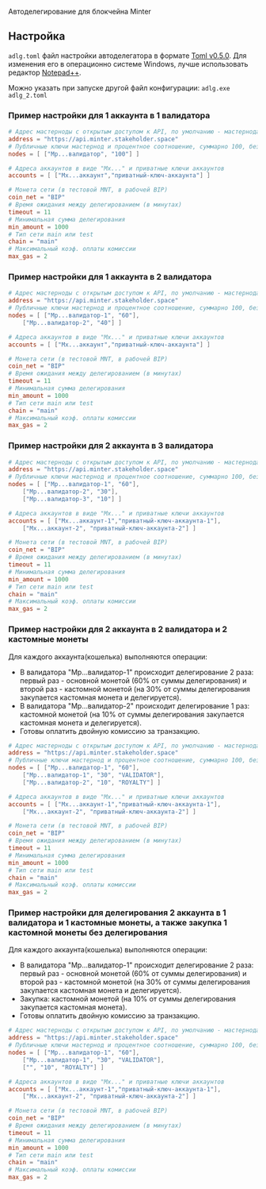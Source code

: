 Автоделегирование для блокчейна Minter
## Настройка
``adlg.toml`` файл настройки автоделегатора в формате [Toml v0.5.0](https://github.com/mojombo/toml/blob/master/versions/en/toml-v0.5.0.md). Для изменения его в операционно системе Windows, лучше использовать редактор [Notepad++](https://notepad-plus-plus.org/download/).

Можно указать при запуске другой файл конфигурации: ``adlg.exe adlg_2.toml``

### Пример настройки для 1 аккаунта в 1 валидатора

```toml
# Адрес мастерноды с открытым доступом к API, по умолчанию - мастернода разработчиков Minter
address = "https://api.minter.stakeholder.space"
# Публичные ключи мастернод и процентное соотношение, суммарно 100, без знака % и только целое число
nodes = [ ["Mp...валидатор", "100"] ]

# Адреса аккаунтов в виде "Mx..." и приватные ключи аккаунтов
accounts = [ ["Mx...аккаунт","приватный-ключ-аккаунта"] ]

# Монета сети (в тестовой MNT, в рабочей BIP)
coin_net = "BIP"
# Время ожидания между делегированием (в минутах)
timeout = 11
# Минимальная сумма делегирования
min_amount = 1000
# Тип сети main или test
chain = "main"
# Максимальный коэф. оплаты комиссии
max_gas = 2
```

### Пример настройки для 1 аккаунта в 2 валидатора

```toml
# Адрес мастерноды с открытым доступом к API, по умолчанию - мастернода разработчиков Minter
address = "https://api.minter.stakeholder.space"
# Публичные ключи мастернод и процентное соотношение, суммарно 100, без знака % и только целое число
nodes = [ ["Mp...валидатор-1", "60"],
    ["Mp...валидатор-2", "40"] ]

# Адреса аккаунтов в виде "Mx..." и приватные ключи аккаунтов
accounts = [ ["Mx...аккаунт","приватный-ключ-аккаунта"] ]

# Монета сети (в тестовой MNT, в рабочей BIP)
coin_net = "BIP"
# Время ожидания между делегированием (в минутах)
timeout = 11
# Минимальная сумма делегирования
min_amount = 1000
# Тип сети main или test
chain = "main"
# Максимальный коэф. оплаты комиссии
max_gas = 2
```

### Пример настройки для 2 аккаунта в 3 валидатора

```toml
# Адрес мастерноды с открытым доступом к API, по умолчанию - мастернода разработчиков Minter
address = "https://api.minter.stakeholder.space"
# Публичные ключи мастернод и процентное соотношение, суммарно 100, без знака % и только целое число
nodes = [ ["Mp...валидатор-1", "60"],
    ["Mp...валидатор-2", "30"],
    ["Mp...валидатор-3", "10"] ]

# Адреса аккаунтов в виде "Mx..." и приватные ключи аккаунтов
accounts = [ ["Mx...аккаунт-1","приватный-ключ-аккаунта-1"], 
    ["Mx...аккаунт-2", "приватный-ключ-аккаунта-2"] ]

# Монета сети (в тестовой MNT, в рабочей BIP)
coin_net = "BIP"
# Время ожидания между делегированием (в минутах)
timeout = 11
# Минимальная сумма делегирования
min_amount = 1000
# Тип сети main или test
chain = "main"
# Максимальный коэф. оплаты комиссии
max_gas = 2
```

### Пример настройки для 2 аккаунта в 2 валидатора и 2 кастомные монеты

Для каждого аккаунта(кошелька) выполняются операции:

 * В валидатора "Mp...валидатор-1" происходит делегирование 2 раза: первый раз - основной монетой (60% от суммы делегирования) и второй раз - кастомной монетой (на 30% от суммы делегирования закупается кастомная монета и делегируется).
 * В валидатора "Mp...валидатор-2" происходит делегирование 1 раз: кастомной монетой (на 10% от суммы делегирования закупается кастомная монета и делегируется).
 * Готовы оплатить двойную комиссию за транзакцию.

```toml
# Адрес мастерноды с открытым доступом к API, по умолчанию - мастернода разработчиков Minter
address = "https://api.minter.stakeholder.space"
# Публичные ключи мастернод и процентное соотношение, суммарно 100, без знака % и только целое число
nodes = [ ["Mp...валидатор-1", "60"],
    ["Mp...валидатор-1", "30", "VALIDATOR"],
    ["Mp...валидатор-2", "10", "ROYALTY"] ]

# Адреса аккаунтов в виде "Mx..." и приватные ключи аккаунтов
accounts = [ ["Mx...аккаунт-1","приватный-ключ-аккаунта-1"], 
    ["Mx...аккаунт-2", "приватный-ключ-аккаунта-2"] ]

# Монета сети (в тестовой MNT, в рабочей BIP)
coin_net = "BIP"
# Время ожидания между делегированием (в минутах)
timeout = 11
# Минимальная сумма делегирования
min_amount = 1000
# Тип сети main или test
chain = "main"
# Максимальный коэф. оплаты комиссии
max_gas = 2
```


### Пример настройки для делегирования 2 аккаунта в 1 валидатора и 1 кастомные монеты, а также закупка 1 кастомной монеты без делегирования

Для каждого аккаунта(кошелька) выполняются операции:

 * В валидатора "Mp...валидатор-1" происходит делегирование 2 раза: первый раз - основной монетой (60% от суммы делегирования) и второй раз - кастомной монетой (на 30% от суммы делегирования закупается кастомная монета и делегируется).
 * Закупка: кастомной монетой (на 10% от суммы делегирования закупается кастомная монета).
 * Готовы оплатить двойную комиссию за транзакцию.

```toml
# Адрес мастерноды с открытым доступом к API, по умолчанию - мастернода разработчиков Minter
address = "https://api.minter.stakeholder.space"
# Публичные ключи мастернод и процентное соотношение, суммарно 100, без знака % и только целое число
nodes = [ ["Mp...валидатор-1", "60"],
    ["Mp...валидатор-1", "30", "VALIDATOR"],
    ["", "10", "ROYALTY"] ]

# Адреса аккаунтов в виде "Mx..." и приватные ключи аккаунтов
accounts = [ ["Mx...аккаунт-1","приватный-ключ-аккаунта-1"], 
    ["Mx...аккаунт-2", "приватный-ключ-аккаунта-2"] ]

# Монета сети (в тестовой MNT, в рабочей BIP)
coin_net = "BIP"
# Время ожидания между делегированием (в минутах)
timeout = 11
# Минимальная сумма делегирования
min_amount = 1000
# Тип сети main или test
chain = "main"
# Максимальный коэф. оплаты комиссии
max_gas = 2
```
